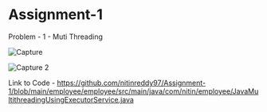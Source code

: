 # Assignment-1

Problem - 1 - Muti Threading 

![Capture](https://user-images.githubusercontent.com/115806128/195882800-800b01ef-8f55-486e-a3a0-bde982527e41.PNG)

![Capture 2](https://user-images.githubusercontent.com/115806128/195882676-ff05ce3a-7f42-41ab-a032-af95ce6e3f66.PNG)


Link to Code - https://github.com/nitinreddy97/Assignment-1/blob/main/employee/employee/src/main/java/com/nitin/employee/JavaMultithreadingUsingExecutorService.java


